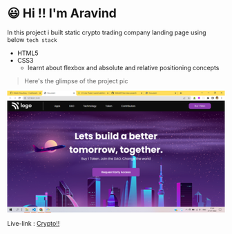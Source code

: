 # :smiley: Hi !! I'm Aravind

In this project i built static crypto trading company landing page using below `tech stack`

- HTML5
- CSS3
  - learnt about flexbox and absolute and relative positioning concepts

> Here's the glimpse of the project pic

![project-05](./assets/project-05.png)

Live-link : [Crypto!!](https://crypto-comapany-landing-page-project-05.netlify.app/)
